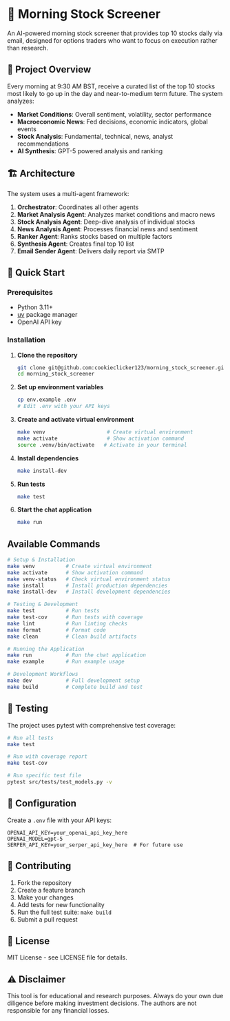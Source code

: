 # 🤖 Morning Stock Screener

An AI-powered morning stock screener that provides top 10 stocks daily via email, designed for options traders who want to focus on execution rather than research.

## 🎯 Project Overview

Every morning at 9:30 AM BST, receive a curated list of the top 10 stocks most likely to go up in the day and near-to-medium term future. The system analyzes:

- **Market Conditions**: Overall sentiment, volatility, sector performance
- **Macroeconomic News**: Fed decisions, economic indicators, global events
- **Stock Analysis**: Fundamental, technical, news, analyst recommendations
- **AI Synthesis**: GPT-5 powered analysis and ranking

## 🏗️ Architecture

The system uses a multi-agent framework:

1. **Orchestrator**: Coordinates all other agents
2. **Market Analysis Agent**: Analyzes market conditions and macro news
3. **Stock Analysis Agent**: Deep-dive analysis of individual stocks
4. **News Analysis Agent**: Processes financial news and sentiment
5. **Ranker Agent**: Ranks stocks based on multiple factors
6. **Synthesis Agent**: Creates final top 10 list
7. **Email Sender Agent**: Delivers daily report via SMTP

## 🚀 Quick Start

### Prerequisites

- Python 3.11+
- [uv](https://github.com/astral-sh/uv) package manager
- OpenAI API key

### Installation

1. **Clone the repository**
   ```bash
   git clone git@github.com:cookieclicker123/morning_stock_screener.git
   cd morning_stock_screener
   ```

2. **Set up environment variables**
   ```bash
   cp env.example .env
   # Edit .env with your API keys
   ```

3. **Create and activate virtual environment**
   ```bash
   make venv                    # Create virtual environment
   make activate                # Show activation command
   source .venv/bin/activate   # Activate in your terminal
   ```

4. **Install dependencies**
   ```bash
   make install-dev
   ```

5. **Run tests**
   ```bash
   make test
   ```

6. **Start the chat application**
   ```bash
   make run
   ```

## Available Commands

```bash
# Setup & Installation
make venv          # Create virtual environment
make activate      # Show activation command
make venv-status   # Check virtual environment status
make install       # Install production dependencies
make install-dev   # Install development dependencies

# Testing & Development
make test          # Run tests
make test-cov      # Run tests with coverage
make lint          # Run linting checks
make format        # Format code
make clean         # Clean build artifacts

# Running the Application
make run           # Run the chat application
make example       # Run example usage

# Development Workflows
make dev           # Full development setup
make build         # Complete build and test
```

## 🧪 Testing

The project uses pytest with comprehensive test coverage:

```bash
# Run all tests
make test

# Run with coverage report
make test-cov

# Run specific test file
pytest src/tests/test_models.py -v
```

## 🔧 Configuration

Create a `.env` file with your API keys:

```env
OPENAI_API_KEY=your_openai_api_key_here
OPENAI_MODEL=gpt-5
SERPER_API_KEY=your_serper_api_key_here  # For future use
```

## 🤝 Contributing

1. Fork the repository
2. Create a feature branch
3. Make your changes
4. Add tests for new functionality
5. Run the full test suite: `make build`
6. Submit a pull request

## 📄 License

MIT License - see LICENSE file for details.

## ⚠️ Disclaimer

This tool is for educational and research purposes. Always do your own due diligence before making investment decisions. The authors are not responsible for any financial losses.
